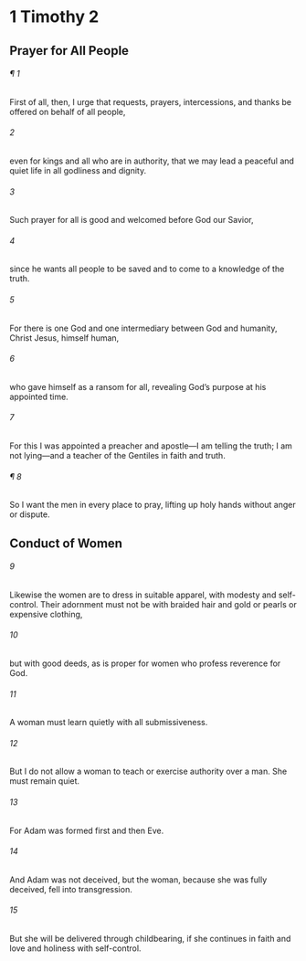 # 1 Timothy 2
## Prayer for All People
###### ¶ 1
First of all, then, I urge that requests, prayers, intercessions, and thanks be offered on behalf of all people,
###### 2
even for kings and all who are in authority, that we may lead a peaceful and quiet life in all godliness and dignity.
###### 3
Such prayer for all is good and welcomed before God our Savior,
###### 4
since he wants all people to be saved and to come to a knowledge of the truth.
###### 5
For there is one God and one intermediary between God and humanity, Christ Jesus, himself human,
###### 6
who gave himself as a ransom for all, revealing God’s purpose at his appointed time.
###### 7
For this I was appointed a preacher and apostle—I am telling the truth; I am not lying—and a teacher of the Gentiles in faith and truth.
###### ¶ 8
So I want the men in every place to pray, lifting up holy hands without anger or dispute.
## Conduct of Women
###### 9
Likewise the women are to dress in suitable apparel, with modesty and self-control. Their adornment must not be with braided hair and gold or pearls or expensive clothing,
###### 10
but with good deeds, as is proper for women who profess reverence for God.
###### 11
A woman must learn quietly with all submissiveness.
###### 12
But I do not allow a woman to teach or exercise authority over a man. She must remain quiet.
###### 13
For Adam was formed first and then Eve.
###### 14
And Adam was not deceived, but the woman, because she was fully deceived, fell into transgression.
###### 15
But she will be delivered through childbearing, if she continues in faith and love and holiness with self-control.
